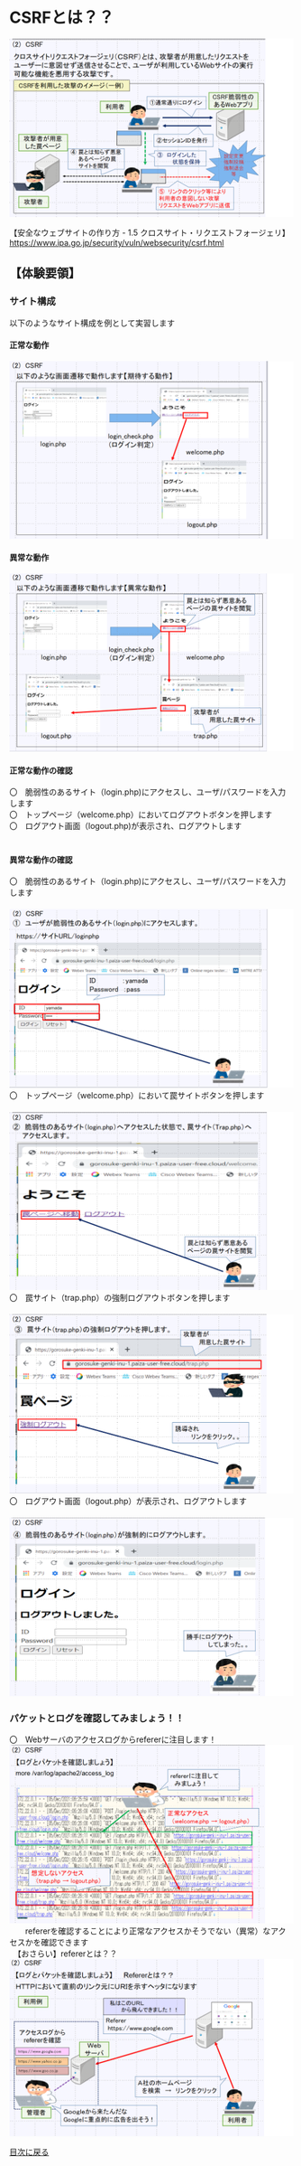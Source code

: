 # CSRFとは？？<br>
 ![Diagram](./images/CSRF/CSRF-1.jpg)<br>

【安全なウェブサイトの作り方 - 1.5 クロスサイト・リクエストフォージェリ】<br>
https://www.ipa.go.jp/security/vuln/websecurity/csrf.html

## 【体験要領】

### サイト構成<br>
以下のようなサイト構成を例として実習します<br>

#### 正常な動作<br>
 ![Diagram](./images/CSRF-2.jpg)<br>

#### 異常な動作<br>
 ![Diagram](./images/CSRF-3.jpg)<br>


#### 正常な動作の確認<br>
〇　脆弱性のあるサイト（login.php)にアクセスし、ユーザ/パスワードを入力します<br>
〇　トップページ（welcome.php）においてログアウトボタンを押します<br>
〇　ログアウト画面（logout.php)が表示され、ログアウトします<br>
 　　   
#### 異常な動作の確認<br>
〇　脆弱性のあるサイト（login.php)にアクセスし、ユーザ/パスワードを入力します<br>
 　　![Diagram](./images/CSRF-4.jpg)<br>
〇　トップページ（welcome.php）において罠サイトボタンを押します<br>
 　　![Diagram](./images/CSRF-5.jpg)<br>
〇　罠サイト（trap.php）の強制ログアウトボタンを押します<br>
 　　![Diagram](./images/CSRF-6.jpg)<br>
〇　ログアウト画面（logout.php）が表示され、ログアウトします<br>
 　　![Diagram](./images/CSRF-7.jpg)<br>


### パケットとログを確認してみましょう！！<br>
〇　Webサーバのアクセスログからrefererに注目します！<br>
![Diagram](./images/CSRF-8.jpg)<br>
　　refererを確認することにより正常なアクセスかそうでない（異常）なアクセスかを確認できます<br>
  　【おさらい】refererとは？？
![Diagram](./images/CSRF-9.jpg)<br>

[目次に戻る](./README.md) <br>
